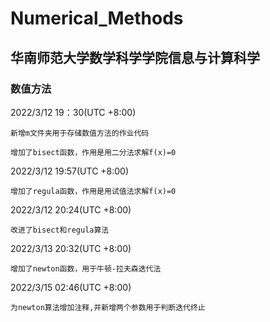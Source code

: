 # Numerical_Methods
## 华南师范大学数学科学学院信息与计算科学

### **数值方法**

2022/3/12 19：30(UTC +8:00)

    新增m文件夹用于存储数值方法的作业代码

    增加了bisect函数，作用是用二分法求解f(x)=0
2022/3/12 19:57(UTC +8:00)
    
    增加了regula函数，作用是用试值法求解f(x)=0
    
2022/3/12 20:24(UTC +8:00)

    改进了bisect和regula算法

2022/3/13 20:32(UTC +8:00)

    增加了newton函数，用于牛顿-拉夫森迭代法
    
2022/3/15 02:46(UTC +8:00)

    为newton算法增加注释,并新增两个参数用于判断迭代终止

